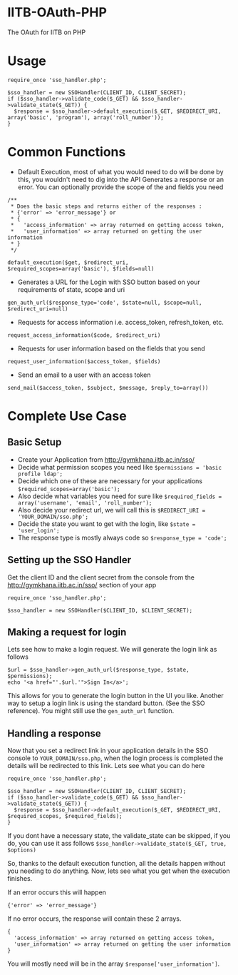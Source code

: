 # IITB-OAuth-PHP
The OAuth for IITB on PHP

# Usage

```
require_once 'sso_handler.php';

$sso_handler = new SSOHandler(CLIENT_ID, CLIENT_SECRET);
if ($sso_handler->validate_code($_GET) && $sso_handler->validate_state($_GET)) {
  $response = $sso_handler->default_execution($_GET, $REDIRECT_URI, array('basic', 'program'), array('roll_number'));
}
```

# Common Functions

* Default Execution, most of what you would need to do will be done by this, you wouldn't need to dig into the API
Generates a response or an error. You can optionally provide the scope of the and fields you need
```
/**
 * Does the basic steps and returns either of the responses :
 * {'error' => 'error_message'} or
 * {
 *   'access_information' => array returned on getting access token,
 *   'user_information' => array returned on getting the user information
 * }
 */

default_execution($get, $redirect_uri, $required_scopes=array('basic'), $fields=null)
```


* Generates a URL for the Login with SSO button based on your requirements of state, scope and uri
```
gen_auth_url($response_type='code', $state=null, $scope=null, $redirect_uri=null)
```

* Requests for access information i.e. access_token, refresh_token, etc.
```
request_access_information($code, $redirect_uri)
```

* Requests for user information based on the fields that you send
```
request_user_information($access_token, $fields)
```

* Send an email to a user with an access token
```
send_mail($access_token, $subject, $message, $reply_to=array())
```

# Complete Use Case
## Basic Setup
- Create your Application from http://gymkhana.iitb.ac.in/sso/
- Decide what permission scopes you need like ```$permissions = 'basic profile ldap';```
- Decide which one of these are necessary for your applications ```$required_scopes=array('basic');```
- Also decide what variables you need for sure like ```$required_fields = array('username', 'email', 'roll_number');```
- Also decide your redirect url, we will call this is ```$REDIRECT_URI = 'YOUR_DOMAIN/sso.php';```
- Decide the state you want to get with the login, like ```$state = 'user_login';```
- The response type is mostly always code so ```$response_type = 'code';```

## Setting up the SSO Handler  
Get the client ID and the client secret from the console from the http://gymkhana.iitb.ac.in/sso/ section of your app
```
require_once 'sso_handler.php';

$sso_handler = new SSOHandler($CLIENT_ID, $CLIENT_SECRET);
```

## Making a request for login
Lets see how to make a login request. We will generate the login link as follows
``` 
$url = $sso_handler->gen_auth_url($response_type, $state, $permissions);
echo '<a href="'.$url.'">Sign In</a>';
```
This allows for you to generate the login button in the UI you like. 
Another way to setup a login link is using the standard button. (See the SSO reference). You might still use the ```gen_auth_url``` function.

## Handling a response
Now that you set a redirect link in your application details in the SSO console to ```YOUR_DOMAIN/sso.php```, when the login process is completed the details will be redirected to this link. Lets see what you can do here

```
require_once 'sso_handler.php';

$sso_handler = new SSOHandler(CLIENT_ID, CLIENT_SECRET);
if ($sso_handler->validate_code($_GET) && $sso_handler->validate_state($_GET)) {
  $response = $sso_handler->default_execution($_GET, $REDIRECT_URI, $required_scopes, $required_fields);
}
```

If you dont have a necessary state, the validate_state can be skipped, if you do, you can use it ass follows
```$sso_handler->validate_state($_GET, true, $options)```

So, thanks to the default execution function, all the details happen without you needing to do anything. Now, lets see what you get when the execution finishes.

If an error occurs this will happen
```
{'error' => 'error_message'} 
```

If no error occurs, the response will contain these 2 arrays.
```
{
  'access_information' => array returned on getting access token,
  'user_information' => array returned on getting the user information
}
```
You will mostly need will be in the array ```$response['user_information']```.
